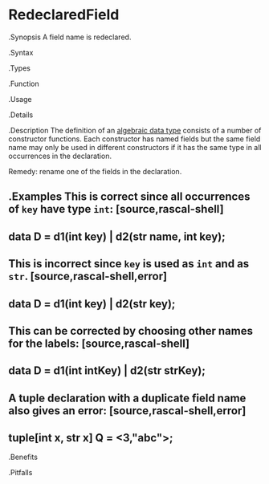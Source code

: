# RedeclaredField

.Synopsis
A field name is redeclared.

.Syntax

.Types

.Function
       
.Usage

.Details

.Description
The definition of an [algebraic data type]((Rascal:Declarations-AlgebraicDatatype)) consists of a number of constructor functions.
Each constructor has named fields but the same field name may only be used in different constructors
if it has the same type in all occurrences in the declaration.

Remedy: rename one of the fields in the declaration.

.Examples
This is correct since all occurrences of `key` have type `int`:
[source,rascal-shell]
----
data D = d1(int key) | d2(str name, int key);
----
This is incorrect since `key` is used as `int` and as `str`.
[source,rascal-shell,error]
----
data D = d1(int key) | d2(str key);
----
This can be corrected by choosing other names for the labels:
[source,rascal-shell]
----
data D = d1(int intKey) | d2(str strKey);
----

A tuple declaration with a duplicate field name also gives an error:
[source,rascal-shell,error]
----
tuple[int x, str x] Q = <3,"abc">;
----

.Benefits

.Pitfalls

